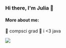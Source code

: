 ### Hi there, I'm Julia 👋
  
#### More about me:
  
🔭 compsci grad
🌱 i <3 java

  <img src="https://github-readme-stats.vercel.app/api/top-langs/?username=campanula&hide=jupyter notebook&layout=compact">
  
<!--
**campanula/campanula** is a ✨ _special_ ✨ repository because its `README.md` (this file) appears on your GitHub profile.

Here are some ideas to get you started:

- 🔭 I’m currently working on ...
- 🌱 I’m currently learning ...
- 👯 I’m looking to collaborate on ...
- 🤔 I’m looking for help with ...
- 💬 Ask me about ...
- 📫 How to reach me: ...
- 😄 Pronouns: ...
- ⚡ Fun fact: ...
-->
